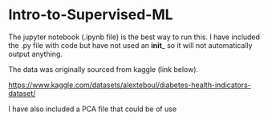 # Intro-to-Supervised-ML

The jupyter notebook (.ipynb file) is the best way to run this. I have included the .py file with code but have not used an __init___ so it will not automatically output anything. 

The data was originally sourced from kaggle (link below).

https://www.kaggle.com/datasets/alexteboul/diabetes-health-indicators-dataset/

I have also included a PCA file that could be of use
